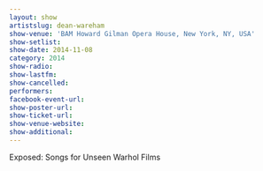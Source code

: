 ```yaml
---
layout: show
artistslug: dean-wareham
show-venue: 'BAM Howard Gilman Opera House, New York, NY, USA'
show-setlist: 
show-date: 2014-11-08
category: 2014
show-radio: 
show-lastfm: 
show-cancelled: 
performers: 
facebook-event-url: 
show-poster-url: 
show-ticket-url: 
show-venue-website: 
show-additional: 
---
```

Exposed: Songs for Unseen Warhol Films 